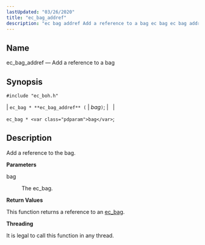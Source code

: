 ```yaml
---
lastUpdated: "03/26/2020"
title: "ec_bag_addref"
description: "ec bag addref Add a reference to a bag ec bag ec bag addref bag ec bag bag Add a reference to the bag bag The ec bag This function returns a reference to an ec bag It is legal to call this function in any thread..."
---
```


<a name="apis.ec_bag_addref"></a> 
## Name

ec_bag_addref — Add a reference to a bag

## Synopsis

`#include "ec_boh.h"`

| `ec_bag * **ec_bag_addref** (` | <var class="pdparam">bag</var>`)`; |   |

`ec_bag * <var class="pdparam">bag</var>`;<a name="idp47280080"></a> 
## Description

Add a reference to the bag.

**<a name="idp47281280"></a> Parameters**

<dl class="variablelist">

<dt>bag</dt>

<dd>

The ec_bag.

</dd>

</dl>

**<a name="idp47283984"></a> Return Values**

This function returns a reference to an [ec_bag](/momentum/3/3-api/structs-ec-bag).

**<a name="idp47285632"></a> Threading**

It is legal to call this function in any thread.